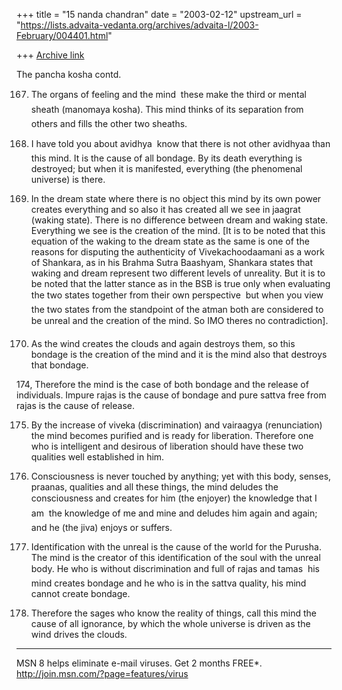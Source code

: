 +++
title = "15 nanda chandran"
date = "2003-02-12"
upstream_url = "https://lists.advaita-vedanta.org/archives/advaita-l/2003-February/004401.html"

+++
[Archive link](https://lists.advaita-vedanta.org/archives/advaita-l/2003-February/004401.html)

The pancha kosha contd.

167. The organs of feeling and the mind  these make the third or mental
sheath (manomaya kosha). This mind thinks of its separation from others and
fills the other two sheaths.

169. I have told you about avidhya  know that there is not other avidhyaa
than this mind. It is the cause of all bondage. By its death everything is
destroyed; but when it is manifested, everything (the phenomenal universe)
is there.

170. In the dream state where there is no object this mind by its own power
creates everything and so also it has created all we see in jaagrat (waking
state). There is no difference between dream and waking state. Everything we
see is the creation of the mind. [It is to be noted that this equation of
the waking to the dream state as the same is one of the reasons for
disputing the authenticity of Vivekachoodaamani as a work of Shankara, as in
his Brahma Sutra Baashyam, Shankara states that waking and dream represent
two different levels of unreality. But it is to be noted that the latter
stance as in the BSB is true only when evaluating the two states together
from their own perspective  but when you view the two states from the
standpoint of the atman both are considered to be unreal and the creation of
the mind. So IMO theres no contradiction].

172. As the wind creates the clouds and again destroys them, so this bondage
is the creation of the mind and it is the mind also that destroys that
bondage.

174, Therefore the mind is the case of both bondage and the release of
individuals. Impure rajas is the cause of bondage and pure sattva free from
rajas is the cause of release.

175. By the increase of viveka (discrimination) and vairaagya (renunciation)
the mind becomes purified and is ready for liberation. Therefore one who is
intelligent and desirous of liberation should have these two qualities well
established in him.

178. Consciousness is never touched by anything; yet with this body, senses,
praanas, qualities and all these things, the mind deludes the consciousness
and creates for him (the enjoyer) the knowledge that I am  the knowledge
of me and mine and deludes him again and again; and he (the jiva) enjoys
or suffers.

179. Identification with the unreal is the cause of the world for the
Purusha. The mind is the creator of this identification of the soul with the
unreal body. He who is without discrimination and full of rajas and tamas 
his mind creates bondage and he who is in the sattva quality, his mind
cannot create bondage.

180. Therefore the sages who know the reality of things, call this mind the
cause of all ignorance, by which the whole universe is driven as the wind
drives the clouds.


_________________________________________________________________
MSN 8 helps eliminate e-mail viruses. Get 2 months FREE*.
http://join.msn.com/?page=features/virus


